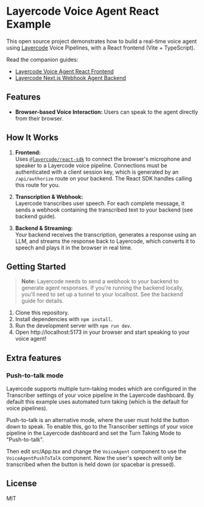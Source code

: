# Layercode Voice Agent React Example

This open source project demonstrates how to build a real-time voice agent using [Layercode](https://layercode.com) Voice Pipelines, with a React frontend (Vite + TypeScript).

Read the companion guides:

- [Layercode Voice Agent React Frontend](https://docs.layercode.com/frontend-guides/react)
- [Layercode Next.js Webhook Agent Backend](https://docs.layercode.com/backend-guides/next-js)

## Features

- **Browser-based Voice Interaction:** Users can speak to the agent directly from their browser.

## How It Works

1. **Frontend:**  
   Uses [`@layercode/react-sdk`](https://www.npmjs.com/package/@layercode/react-sdk) to connect the browser's microphone and speaker to a Layercode voice pipeline. Connections must be authenticated with a client session key, which is generated by an `/api/authorize` route on your backend. The React SDK handles calling this route for you.

2. **Transcription & Webhook:**  
   Layercode transcribes user speech. For each complete message, it sends a webhook containing the transcribed text to your backend (see backend guide).

3. **Backend & Streaming:**  
   Your backend receives the transcription, generates a response using an LLM, and streams the response back to Layercode, which converts it to speech and plays it in the browser in real time.

## Getting Started

> **Note:** Layercode needs to send a webhook to your backend to generate agent responses. If you're running the backend locally, you'll need to set up a tunnel to your localhost. See the backend guide for details.

1. Clone this repository.
2. Install dependencies with `npm install`.
3. Run the development server with `npm run dev`.
4. Open http://localhost:5173 in your browser and start speaking to your voice agent!

## Extra features

### Push-to-talk mode

Layercode supports multiple turn-taking modes which are configured in the Transcriber settings of your voice pipeline in the Layercode dashboard. By default this example uses automated turn taking (which is the default for voice pipelines).

Push-to-talk is an alternative mode, where the user must hold the button down to speak. To enable this, go to the Transcriber settings of your voice pipeline in the Layercode dashboard and set the Turn Taking Mode to "Push-to-talk".

Then edit src/App.tsx and change the `VoiceAgent` component to use the `VoiceAgentPushToTalk` component. Now the user's speech will only be transcribed when the button is held down (or spacebar is pressed).

## License

MIT
